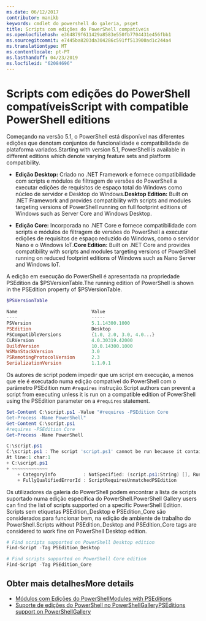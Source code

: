 ```yaml
---
ms.date: 06/12/2017
contributor: manikb
keywords: cmdlet do powershell do galeria, psget
title: Scripts com edições do PowerShell compatíveis
ms.openlocfilehash: e364879f611429a8583e550fb7704431e456fbb1
ms.sourcegitcommit: e7445ba8203da304286c591ff513900ad1c244a4
ms.translationtype: MT
ms.contentlocale: pt-PT
ms.lasthandoff: 04/23/2019
ms.locfileid: "62084696"
---
```

# <a name="script-with-compatible-powershell-editions"></a><span data-ttu-id="40d67-103">Scripts com edições do PowerShell compatíveis</span><span class="sxs-lookup"><span data-stu-id="40d67-103">Script with compatible PowerShell editions</span></span>

<span data-ttu-id="40d67-104">Começando na versão 5.1, o PowerShell está disponível nas diferentes edições que denotam conjuntos de funcionalidade e compatibilidade de plataforma variados.</span><span class="sxs-lookup"><span data-stu-id="40d67-104">Starting with version 5.1, PowerShell is available in different editions which denote varying feature sets and platform compatibility.</span></span>

- <span data-ttu-id="40d67-105">**Edição Desktop:** Criado no .NET Framework e fornece compatibilidade com scripts e módulos de filtragem de versões do PowerShell a executar edições de requisitos de espaço total do Windows como núcleo de servidor e Desktop do Windows.</span><span class="sxs-lookup"><span data-stu-id="40d67-105">**Desktop Edition:** Built on .NET Framework and provides compatibility with scripts and modules targeting versions of PowerShell running on full footprint editions of Windows such as Server Core and Windows Desktop.</span></span>

- <span data-ttu-id="40d67-106">**Edição Core:** Incorporada no .NET Core e fornece compatibilidade com scripts e módulos de filtragem de versões do PowerShell a executar edições de requisitos de espaço reduzido do Windows, como o servidor Nano e o Windows IoT.</span><span class="sxs-lookup"><span data-stu-id="40d67-106">**Core Edition:** Built on .NET Core and provides compatibility with scripts and modules targeting versions of PowerShell running on reduced footprint editions of Windows such as Nano Server and Windows IoT.</span></span>

<span data-ttu-id="40d67-107">A edição em execução do PowerShell é apresentada na propriedade PSEdition da $PSVersionTable.</span><span class="sxs-lookup"><span data-stu-id="40d67-107">The running edition of PowerShell is shown in the PSEdition property of $PSVersionTable.</span></span>

```powershell
$PSVersionTable

Name                           Value
----                           -----
PSVersion                      5.1.14300.1000
PSEdition                      Desktop
PSCompatibleVersions           {1.0, 2.0, 3.0, 4.0...}
CLRVersion                     4.0.30319.42000
BuildVersion                   10.0.14300.1000
WSManStackVersion              3.0
PSRemotingProtocolVersion      2.3
SerializationVersion           1.1.0.1
```

<span data-ttu-id="40d67-108">Os autores de script podem impedir que um script em execução, a menos que ele é executado numa edição compatível do PowerShell com o parâmetro PSEdition num `#requires` instrução.</span><span class="sxs-lookup"><span data-stu-id="40d67-108">Script authors can prevent a script from executing unless it is run on a compatible edition of PowerShell using the PSEdition parameter on a `#requires` statement.</span></span>

```powershell
Set-Content C:\script.ps1 -Value "#requires -PSEdition Core
Get-Process -Name PowerShell"
Get-Content C:\script.ps1
#requires -PSEdition Core
Get-Process -Name PowerShell

C:\script.ps1
C:\script.ps1 : The script 'script.ps1' cannot be run because it contained a "#requires" statement for PowerShell editions 'Core'. The edition of PowerShell that is required by the script does not match the currently running PowerShell Desktop edition.
At line:1 char:1
+ C:\script.ps1
+ ~~~~~~~~~~~~~
    + CategoryInfo          : NotSpecified: (script.ps1:String) [], RuntimeException
    + FullyQualifiedErrorId : ScriptRequiresUnmatchedPSEdition
```

<span data-ttu-id="40d67-109">Os utilizadores da galeria do PowerShell podem encontrar a lista de scripts suportado numa edição específica do PowerShell.</span><span class="sxs-lookup"><span data-stu-id="40d67-109">PowerShell Gallery users can find the list of scripts supported on a specific PowerShell Edition.</span></span>
<span data-ttu-id="40d67-110">Scripts sem etiquetas PSEdition_Desktop e PSEdition_Core são considerados para funcionar bem, na edição de ambiente de trabalho do PowerShell.</span><span class="sxs-lookup"><span data-stu-id="40d67-110">Scripts without PSEdition_Desktop and PSEdition_Core tags are considered to work fine on PowerShell Desktop edition.</span></span>

```powershell
# Find scripts supported on PowerShell Desktop edition
Find-Script -Tag PSEdition_Desktop

# Find scripts supported on PowerShell Core edition
Find-Script -Tag PSEdition_Core
```

## <a name="more-details"></a><span data-ttu-id="40d67-111">Obter mais detalhes</span><span class="sxs-lookup"><span data-stu-id="40d67-111">More details</span></span>

- [<span data-ttu-id="40d67-112">Módulos com Edições do PowerShell</span><span class="sxs-lookup"><span data-stu-id="40d67-112">Modules with PSEditions</span></span>](module-psedition-support.md)
- [<span data-ttu-id="40d67-113">Suporte de edições do PowerShell no PowerShellGallery</span><span class="sxs-lookup"><span data-stu-id="40d67-113">PSEditions support on PowerShellGallery</span></span>](../how-to/finding-packages/searching-by-compatibility.md)
